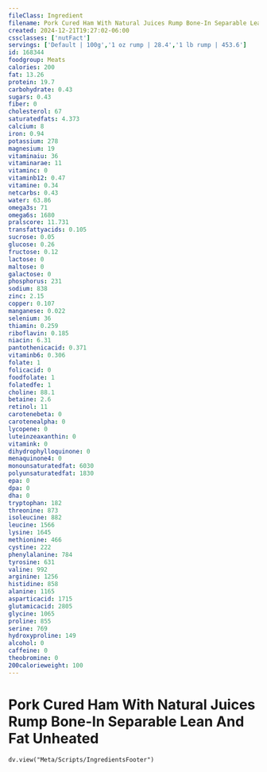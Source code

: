 ```yaml
---
fileClass: Ingredient
filename: Pork Cured Ham With Natural Juices Rump Bone-In Separable Lean And Fat Unheated
created: 2024-12-21T19:27:02-06:00
cssclasses: ['nutFact']
servings: ['Default | 100g','1 oz rump | 28.4','1 lb rump | 453.6']
id: 168344
foodgroup: Meats
calories: 200
fat: 13.26
protein: 19.7
carbohydrate: 0.43
sugars: 0.43
fiber: 0
cholesterol: 67
saturatedfats: 4.373
calcium: 8
iron: 0.94
potassium: 278
magnesium: 19
vitaminaiu: 36
vitaminarae: 11
vitaminc: 0
vitaminb12: 0.47
vitamine: 0.34
netcarbs: 0.43
water: 63.86
omega3s: 71
omega6s: 1680
pralscore: 11.731
transfattyacids: 0.105
sucrose: 0.05
glucose: 0.26
fructose: 0.12
lactose: 0
maltose: 0
galactose: 0
phosphorus: 231
sodium: 838
zinc: 2.15
copper: 0.107
manganese: 0.022
selenium: 36
thiamin: 0.259
riboflavin: 0.185
niacin: 6.31
pantothenicacid: 0.371
vitaminb6: 0.306
folate: 1
folicacid: 0
foodfolate: 1
folatedfe: 1
choline: 88.1
betaine: 2.6
retinol: 11
carotenebeta: 0
carotenealpha: 0
lycopene: 0
luteinzeaxanthin: 0
vitamink: 0
dihydrophylloquinone: 0
menaquinone4: 0
monounsaturatedfat: 6030
polyunsaturatedfat: 1830
epa: 0
dpa: 0
dha: 0
tryptophan: 182
threonine: 873
isoleucine: 882
leucine: 1566
lysine: 1645
methionine: 466
cystine: 222
phenylalanine: 784
tyrosine: 631
valine: 992
arginine: 1256
histidine: 858
alanine: 1165
asparticacid: 1715
glutamicacid: 2805
glycine: 1065
proline: 855
serine: 769
hydroxyproline: 149
alcohol: 0
caffeine: 0
theobromine: 0
200calorieweight: 100
---
```


# Pork Cured Ham With Natural Juices Rump Bone-In Separable Lean And Fat Unheated

```dataviewjs
dv.view("Meta/Scripts/IngredientsFooter")
```
